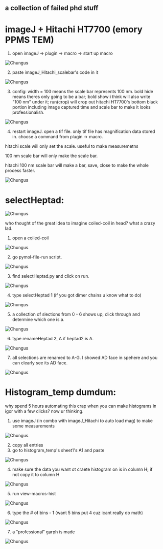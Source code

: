 a collection of failed phd stuff
-------------------------------
# imageJ + Hitachi  HT7700 (emory PPMS TEM)
1. open imageJ -> plugin -> macro -> start up macro

![Chungus](https://github.com/syw784/dumpcake/raw/master/readme/ij1.PNG)

2. paste imageJ_Hitachi_scalebar's code in it

![Chungus](https://github.com/syw784/dumpcake/raw/master/readme/ij2.PNG)

3. config: width = 100 means the scale bar represents 100 nm. bold hide means theres only going to be a bar; bold show i think will also write "100 nm" under it; run(crop) will crop out hitachi HT7700's bottom black portion including image captured time and scale bar to make it looks professionalish.

![Chungus](https://github.com/syw784/dumpcake/raw/master/readme/hj3.PNG)

4. restart imageJ. open a tif file. only tif file has magnification data stored in. choose a command from plugin -> macro.

hitachi scale will only set the scale. useful to make measuremetns

100 nm scale bar will only make the scale bar. 

hitachi 100 nm scale bar will make a bar, save, close to make the whole process faster.

![Chungus](https://github.com/syw784/dumpcake/raw/master/readme/ij4.PNG)


# selectHeptad:

![Chungus](https://github.com/syw784/dumpcake/raw/master/readme/dfpksdfdfs.PNG)

who thought of the great idea to imagine coiled-coil in head? what a crazy lad.
1. open a coiled-coil

![Chungus](https://github.com/syw784/dumpcake/raw/master/readme/hp1.PNG)

2. go pymol-file-run script.

![Chungus](https://github.com/syw784/dumpcake/raw/master/readme/hp2.PNG)

3. find selectHeptad.py and click on run.

![Chungus](https://github.com/syw784/dumpcake/raw/master/readme/hp3.PNG)

4. type selectHeptad 1 (if you got dimer chains u know what to do)

![Chungus](https://github.com/syw784/dumpcake/raw/master/readme/hp4.PNG)

5. a collection of slections from 0 - 6 shows up, click through and determine which one is a.

![Chungus](https://github.com/syw784/dumpcake/raw/master/readme/hp5.PNG)

6. type renameHeptad 2, A if heptad2 is A.

![Chungus](https://github.com/syw784/dumpcake/raw/master/readme/hp6.PNG)

7. all selections are renamed to A-G. I showed AD face in spehere and you can clearly see its AD face.


![Chungus](https://github.com/syw784/dumpcake/raw/master/readme/hp7.PNG)


# Histogram_temp dumdum:
why spend 5 hours automating this crap when you can make histograms in igor with a few clicks? now ur thinking. 

1. use imageJ (in combo with imageJ_Hitachi to auto load mag) to make some measurements

![Chungus](https://github.com/syw784/dumpcake/raw/master/readme/histtemp1.PNG)

2. copy all entries 
3. go to histogram_temp's sheet1's A1 and paste

![Chungus](https://github.com/syw784/dumpcake/raw/master/readme/histtemp12.PNG)

4. make sure the data you want ot craete histogram on is in column H; if not copy it to column H

![Chungus](https://github.com/syw784/dumpcake/raw/master/readme/histtemp3.PNG)

5. run view-macros-hist

![Chungus](https://github.com/syw784/dumpcake/raw/master/readme/histtem555.PNG)

6. type the # of bins - 1 (want 5 bins put 4 cuz icant really do math)

![Chungus](https://github.com/syw784/dumpcake/raw/master/readme/55555.PNG)

7. a "professional" garph is made

![Chungus](https://github.com/syw784/dumpcake/raw/master/readme/4324234234322.PNG)
